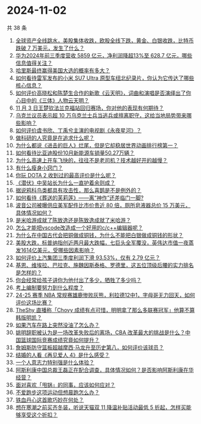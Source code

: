 # 2024-11-02

共 38 条

<!-- BEGIN ZHIHUQUESTIONS -->
<!-- 最后更新时间 Sat Nov 02 2024 01:12:03 GMT+0800 (China Standard Time) -->
1. [全球资产全线跳水，美股集体收跌，欧股全线下跌，黄金、白银收跌，比特币跌破 7 万美元，发生了什么？](https://www.zhihu.com/question/2726877505)
1. [华为2024年前三季度营收 5859 亿元，净利润降超13%至 628.7 亿元，哪些信息值得关注？](https://www.zhihu.com/question/2767836484)
1. [哈里斯最终赢得美国大选的概率有多大？](https://www.zhihu.com/question/2720225796)
1. [如何看待雷军发布的小米 SU7 Ultra 原型车纽北纪录片，你认为它传达了哪些核心信息？](https://www.zhihu.com/question/2780044755)
1. [如何评价高晓松和陈楚生合作的新歌《云天明》，词曲和演唱是否演绎出了你心目中的《三体》人物云天明？](https://www.zhihu.com/question/2671553698)
1. [11 月 3 日王楚钦法兰克福站回归赛场，你对他的表现有何期待？](https://www.zhihu.com/question/2567828490)
1. [乌克兰议员表示超 10 万乌克兰士兵当逃兵或擅离职守，这给当地局势带来哪些影响？](https://www.zhihu.com/question/2710054966)
1. [如何评价虞书欣、丁禹兮主演的电视剧《永夜星河》？](https://www.zhihu.com/question/1964222029)
1. [做科研的人究竟是在追求什么呢？](https://www.zhihu.com/question/667987312)
1. [为什么都说《进击的巨人》烂尾，但是它却稳居世界动画排行榜第一？](https://www.zhihu.com/question/2339834839)
1. [如何看待比亚迪股份10月新能源车销量50.27万辆？](https://www.zhihu.com/question/2817297617)
1. [为什么高速上开车飞快的，往往不是老司机？技术越好开的越慢？](https://www.zhihu.com/question/664184579)
1. [有什么瘦身小窍门？](https://www.zhihu.com/question/318452689)
1. [你玩 DOTA 2 收到过的最高评价是什么呢？](https://www.zhihu.com/question/2525354488)
1. [《潜伏》中吴站长为什么一直护着余则成？](https://www.zhihu.com/question/266560321)
1. [据说鸦科鸟类都具有攻击性，那么喜鹊是不是例外的？](https://www.zhihu.com/question/726481276)
1. [如何看待《葬送的芙莉莲》——离“神作”还差临门一脚?](https://www.zhihu.com/question/648310667)
1. [波音公司被曝供应美军配件比市价贵近 80 倍，厕所皂液器总价 15 万美元，具体情况如何？](https://www.zhihu.com/question/2685342397)
1. [是米哈游成就了陈致逸还是陈致逸成就了米哈游？](https://www.zhihu.com/question/621821229)
1. [怎么才能把vscode改造成一个好用的c/c++编辑器呢？](https://www.zhihu.com/question/427640102)
1. [为什么在中国古代会把铜做成铜钱，为什么不能把白银做成铜钱的形状？](https://www.zhihu.com/question/1263610485)
1. [美股大跌，标普纳指创近两月最大跌幅，七巨头全军覆没，英伟达市值一夜蒸发1614亿美元，受哪些因素影响？](https://www.zhihu.com/question/2767851544)
1. [如何评价上汽集团三季度利润下滑 93.53%，仅有 2.79 亿元？](https://www.zhihu.com/question/2620441845)
1. [基恩、维埃拉、巴拉克、施魏因斯泰格、罗德里，这五位顶级后腰的实力排名是怎样的？](https://www.zhihu.com/question/2688443424)
1. [你会经常给孩子讲你为他付出了多少，牺牲了多少吗？](https://www.zhihu.com/question/680354797)
1. [考上编制要努力到什么程度？](https://www.zhihu.com/question/581126374)
1. [24-25 赛季 NBA 常规赛雄鹿惨败灰熊，利拉德12中1，字母哥无力回天，如何评价这场比赛？](https://www.zhihu.com/question/2763296313)
1. [TheShy 直播称「Chovy 成绩有点可惜，明明拿了那么多联赛冠军」他算不算韩版明凯？](https://www.zhihu.com/question/2554853670)
1. [如果汽车在路上突然没油了怎么办？](https://www.zhihu.com/question/663334590)
1. [姚明辞职被认为是一场改革失败后的离场，CBA 改革最大的挑战是什么？中国篮球国际竞赛成绩究竟如何提升？](https://www.zhihu.com/question/2784721062)
1. [詹姆斯防守篮板超越摩西·马龙升至历史第八，如何评价该球员？](https://www.zhihu.com/question/2714110718)
1. [结婚的人看《再见爱人 4》是什么感受？](https://www.zhihu.com/question/2014605421)
1. [一个人意志力特别强是什么体验？](https://www.zhihu.com/question/268534331)
1. [阿斯利康中国总裁王磊正在配合调查，具体情况如何？是否影响阿斯利康在华经营？](https://www.zhihu.com/question/2616290240)
1. [面对喜欢「甩锅」的同事，应该如何应对？](https://www.zhihu.com/question/2718147382)
1. [不爱跑步这项运动但想晨跑怎么办？](https://www.zhihu.com/question/868301053)
1. [铁血丹心这首歌巧妙在何处？](https://www.zhihu.com/question/27078541)
1. [想在寒潮之前买齐冬装，听说天猫双 11 降温补贴活动最低 5 折起，怎样买能够享受这个折扣？](https://www.zhihu.com/question/2778214451)
<!-- END ZHIHUQUESTIONS -->
